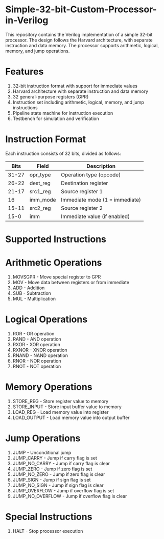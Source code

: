 # Simple-32-bit-Custom-Processor-in-Verilog
This repository contains the Verilog implementation of a simple 32-bit processor. The design follows the Harvard architecture, with separate instruction and data memory. The processor supports arithmetic, logical, memory, and jump operations.

# Features
1. 32-bit instruction format with support for immediate values
2. Harvard architecture with separate instruction and data memory
3. 32 general-purpose registers (GPR)
4. Instruction set including arithmetic, logical, memory, and jump instructions
5. Pipeline state machine for instruction execution
6. Testbench for simulation and verification

# Instruction Format
Each instruction consists of 32 bits, divided as follows:

| Bits   | Field     | Description                      |
|--------|----------|----------------------------------|
| 31-27  | opr_type | Operation type (opcode)         |
| 26-22  | dest_reg | Destination register            |
| 21-17  | src1_reg | Source register 1               |
| 16     | imm_mode | Immediate mode (1 = immediate)  |
| 15-11  | src2_reg | Source register 2               |
| 15-0   | imm      | Immediate value (if enabled)    |


# Supported Instructions
# Arithmetic Operations
1. MOVSGPR - Move special register to GPR
2. MOV - Move data between registers or from immediate
3. ADD - Addition
4. SUB - Subtraction
5. MUL - Multiplication

# Logical Operations
1. ROR - OR operation
2. RAND - AND operation
3. RXOR - XOR operation
4. RXNOR - XNOR operation
5. RNAND - NAND operation
6. RNOR - NOR operation
7. RNOT - NOT operation

# Memory Operations
1. STORE_REG - Store register value to memory
2. STORE_INPUT - Store input buffer value to memory
3. LOAD_REG - Load memory value into register
4. LOAD_OUTPUT - Load memory value into output buffer

# Jump Operations
1. JUMP - Unconditional jump
2. JUMP_CARRY - Jump if carry flag is set
3. JUMP_NO_CARRY - Jump if carry flag is clear
4. JUMP_ZERO - Jump if zero flag is set
5. JUMP_NO_ZERO - Jump if zero flag is clear
6. JUMP_SIGN - Jump if sign flag is set
7. JUMP_NO_SIGN - Jump if sign flag is clear
8. JUMP_OVERFLOW - Jump if overflow flag is set
9. JUMP_NO_OVERFLOW - Jump if overflow flag is clear

# Special Instructions
1. HALT - Stop processor execution
